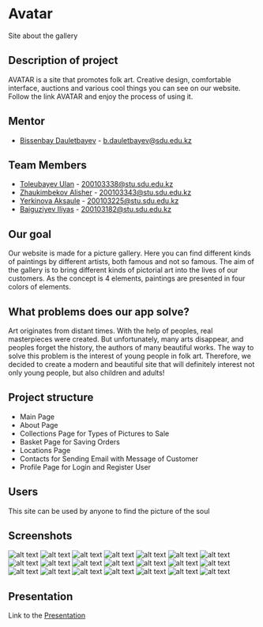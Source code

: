 # Avatar
Site about the gallery

## Description of project
AVATAR is a site that promotes folk art. Creative design, comfortable interface, auctions and various cool things you can see on our website. Follow the link AVATAR and enjoy the process of using it.

## Mentor
- [Bissenbay Dauletbayev](https://github.com/bissenbay) - b.dauletbayev@sdu.edu.kz

## Team Members
- [Toleubayev Ulan](https://github.com/Toleubaev-Ulan) - 200103338@stu.sdu.edu.kz
- [Zhaukimbekov Alisher](https://github.com/Sheraddin) - 200103343@stu.sdu.edu.kz
- [Yerkinova Aksaule](https://github.com/yerkinovaaa) - 200103225@stu.sdu.edu.kz
- [Baiguziyev Iliyas]() - 200103182@stu.sdu.edu.kz

## Our goal
Our website is made for a picture gallery. Here you can find different kinds of paintings by different artists, both famous and not so famous. The aim of the gallery is to bring different kinds of pictorial art into the lives of our customers. As the concept is 4 elements, paintings are presented in four colors of elements.

## What problems does our app solve?
Art originates from distant times. With the help of peoples, real masterpieces were created. But unfortunately, many arts disappear, and peoples forget the history, the authors of many beautiful works. The way to solve this problem is the interest of young people in folk art. Therefore, we decided to create a modern and beautiful site that will definitely interest not only young people, but also children and adults!

## Project structure
- Main Page
- About Page
- Collections Page for Types of Pictures to Sale
- Basket Page for Saving Orders
- Locations Page
- Contacts for Sending Email with Message of Customer
- Profile Page for Login and Register User

## Users
This site can be used by anyone to find the picture of the soul

## Screenshots
![alt text](Screen/1.png)
![alt text](Screen/2.png)
![alt text](Screen/3.png)
![alt text](Screen/4.png)
![alt text](Screen/5.png)
![alt text](Screen/6.png)
![alt text](Screen/7.png)
![alt text](Screen/8.png)
![alt text](Screen/9.png)
![alt text](Screen/10.png)
![alt text](Screen/11.png)
![alt text](Screen/12.png)
![alt text](Screen/13.png)
![alt text](Screen/14.png)
![alt text](Screen/15.png)
![alt text](Screen/16.png)
![alt text](Screen/17.png)
![alt text](Screen/18.png)
![alt text](Screen/19.png)
![alt text](Screen/20.png)
![alt text](Screen/21.png)

## Presentation
Link to the [Presentation](https://www.canva.com/design/DAFBA2wkHJ8/59VX9Nv_Goq_mDg5WTSOQg/view?utm_content=DAFBA2wkHJ8&utm_campaign=designshare&utm_medium=link2&utm_source=sharebutton#1)
